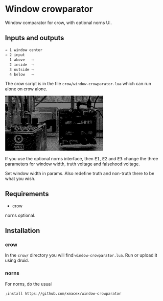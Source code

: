 # Window crowparator

Window comparator for crow, with optional norns UI.

## Inputs and outputs

    → 1 window center
    → 2 input
      1 above   →
      2 inside  →
      3 outside →
      4 below   →

The crow script is in the file `crow/window-crowparator.lua` which can run alone on crow alone.

![](window-crowparator.gif)

If you use the optional norns interface, then <kbd>E1</kbd>, <kbd>E2</kbd> and <kbd>E3</kbd> change the three parameters for window width, truth voltage and falsehood voltage.

Set window width in params. Also redefine truth and non-truth there to be what you wish.

## Requirements

- crow

norns optional.

## Installation

### crow

In the `crow/` directory you will find `window-crowparator.lua`. Run or upload it using druid.

### norns

For norns, do the usual

```
;install https://github.com/xmacex/window-crowparator
```
